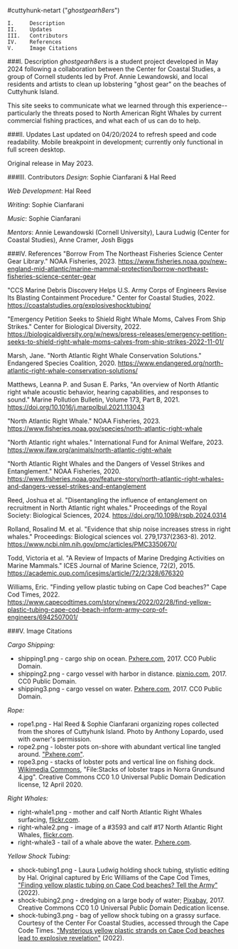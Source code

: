 #cuttyhunk-netart ("_ghostgearh8ers_")

    I.     Description
    II.    Updates
    III.   Contributors
    IV.    References
    V.     Image Citations

###I. Description
_ghostgearh8ers_ is a student project developed in May 2024 following a collaboration between the Center for Coastal Studies, a group of Cornell students led by Prof. Annie Lewandowski, and local residents and artists to clean up lobstering "ghost gear" on the beaches of Cuttyhunk Island.

This site seeks to communicate what we learned through this experience-- particularly the threats posed to North American Right Whales by current commercial fishing practices, and what each of us can do to help.

###II. Updates
Last updated on 04/20/2024 to refresh speed and code readability. Mobile breakpoint in development; currently only functional in full screen desktop.

Original release in May 2023.

###III. Contributors
_Design_: Sophie Cianfarani & Hal Reed

_Web Development_: Hal Reed

_Writing_: Sophie Cianfarani

_Music_: Sophie Cianfarani

_Mentors_: Annie Lewandowski (Cornell University), Laura Ludwig (Center for Coastal Studies), Anne Cramer, Josh Biggs

###IV. References
"Borrow From The Northeast Fisheries Science Center Gear Library." NOAA Fisheries, 2023.
https://www.fisheries.noaa.gov/new-england-mid-atlantic/marine-mammal-protection/borrow-northeast-fisheries-science-center-gear

"CCS Marine Debris Discovery Helps U.S. Army Corps of Engineers Revise Its Blasting Containment Procedure." Center for Coastal Studies, 2022. https://coastalstudies.org/explosiveshocktubing/

"Emergency Petition Seeks to Shield Right Whale Moms, Calves From Ship Strikes." Center for Biological Diversity, 2022.
https://biologicaldiversity.org/w/news/press-releases/emergency-petition-seeks-to-shield-right-whale-moms-calves-from-ship-strikes-2022-11-01/

Marsh, Jane. "North Atlantic Right Whale Conservation Solutions." Endangered Species Coalition, 2020.
https://www.endangered.org/north-atlantic-right-whale-conservation-solutions/

Matthews, Leanna P. and Susan E. Parks, "An overview of North Atlantic right whale acoustic behavior, hearing capabilities, and responses to sound." Marine Pollution Bulletin, Volume 173, Part B, 2021.
https://doi.org/10.1016/j.marpolbul.2021.113043

"North Atlantic Right Whale." NOAA Fisheries, 2023.
https://www.fisheries.noaa.gov/species/north-atlantic-right-whale

"North Atlantic right whales." International Fund for Animal Welfare, 2023.
https://www.ifaw.org/animals/north-atlantic-right-whale

"North Atlantic Right Whales and the Dangers of Vessel Strikes and Entanglement." NOAA Fisheries, 2020.
https://www.fisheries.noaa.gov/feature-story/north-atlantic-right-whales-and-dangers-vessel-strikes-and-entanglement

Reed, Joshua et al. "Disentangling the influence of entanglement on recruitment in North Atlantic right whales." Proceedings of the Royal Society: Biological Sciences, 2024.
https://doi.org/10.1098/rspb.2024.0314

Rolland, Rosalind M. et al. "Evidence that ship noise increases stress in right whales." Proceedings: Biological sciences vol. 279,1737(2363-8). 2012.
https://www.ncbi.nlm.nih.gov/pmc/articles/PMC3350670/

Todd, Victoria et al. "A Review of Impacts of Marine Dredging Activities on Marine Mammals." ICES Journal of Marine Science, 72(2), 2015. https://academic.oup.com/icesjms/article/72/2/328/676320

Williams, Eric. "Finding yellow plastic tubing on Cape Cod beaches?" Cape Cod Times, 2022. https://www.capecodtimes.com/story/news/2022/02/28/find-yellow-plastic-tubing-cape-cod-beach-inform-army-corp-of-engineers/6942507001/



###V. Image Citations

_Cargo Shipping:_
- shipping1.png - cargo ship on ocean. <a href="https://pxhere.com/en/photo/625869">Pxhere.com</a>, 2017. CC0 Public Domain.
- shipping2.png - cargo vessel with harbor in distance. <a href="https://pixnio.com/transportation-vehicles/ships-boats/cargo-ship-transport-cargo-watercraft-ship-harbor-container-commerce-industry">pixnio.com</a>, 2017. CC0 Public Domain.
- shipping3.png - cargo vessel on water. <a href=https://pxhere.com/en/photo/705339>Pxhere.com</a>, 2017. CC0 Public Domain.

_Rope:_
- rope1.png - Hal Reed & Sophie Cianfarani organizing ropes collected from the shores of Cuttyhunk Island. Photo by Anthony Lopardo, used with owner's permission.
- rope2.png - lobster pots on-shore with abundant vertical line tangled around. <a href='https://c.pxhere.com/photos/cf/c2/pot_crab_pot_lobster_pot_crab_seafood_fishing_lobster_fish-671526.jpg!d'>"Pxhere.com"</a>.
- rope3.png - stacks of lobster pots and vertical line on fishing dock. <a href='https://commons.wikimedia.org/wiki/File:Stacks_of_lobster_traps_in_Norra_Grundsund_4.jpg'>Wikimedia Commons</a>, "File:Stacks of lobster traps in Norra Grundsund 4.jpg". Creative Commons CC0 1.0 Universal Public Domain Dedication license, 12 April 2020.

_Right Whales:_
- right-whale1.png - mother and calf North Atlantic Right Whales surfacing, <a href='https://live.staticflickr.com/1597/25025261726_252405fbee_b.jpg'>flickr.com</a>.
- right-whale2.png - image of a #3593 and calf #17 North Atlantic Right Whales, <a href='https://live.staticflickr.com/65535/51029419248_d7267684ca_b.jpg'>flickr.com</a>.
- right-whale3 - tail of a whale above the water.  <a href='https://c.pxhere.com/photos/8f/a1/whales_animals_fin_tail_big_fish-551287.jpg!d'>Pxhere.com</a>.

_Yellow Shock Tubing:_
- shock-tubing1.png - Laura Ludwig holding shock tubing, stylistic editing by Hal. Original captured by Eric Williams of the Cape Cod Times, <a href='https://www.capecodtimes.com/story/news/2022/02/28/find-yellow-plastic-tubing-cape-cod-beach-inform-army-corp-of-engineers/6942507001/'>"Finding yellow plastic tubing on Cape Cod beaches? Tell the Army"</a> (2022).
- shock-tubing2.png - dredging on a large body of water;  <a href='https://renopenrose.getarchive.net/media/dredger-floating-platform-dredging-23c36b'>Pixabay</a>, 2017. Creative Commons CC0 1.0 Universal Public Domain Dedication license.
- shock-tubing3.png - bag of yellow shock tubing on a grassy surface. Courtesy of the Center For Coastal Studies, accessed through the Cape Code Times. <a href='https://www.capecodtimes.com/story/news/2022/02/18/yellow-plastic-tubing-washing-up-cape-cod-beaches-likely-boston-harbor-dredging-project/6830224001/'>"Mysterious yellow plastic strands on Cape Cod beaches lead to explosive revelation"</a> (2022).
